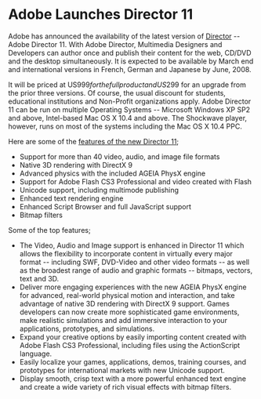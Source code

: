 # Adobe Launches Director 11

Adobe has announced the availability of the latest version of <a href="http://www.adobe.com/products/director/">Director</a> -- Adobe Director 11. With Adobe Director, Multimedia Designers and Developers can author once and publish their content for the web, CD/DVD and the desktop simultaneously. It is expected to be available by March end and international versions in French, German and Japanese by June, 2008.

It will be priced at US$999 for the full product and US$299 for an upgrade from the prior three versions. Of course, the usual discount for students, educational institutions and Non-Profit organizations apply. Adobe Director 11 can be run on multiple Operating Systems -- Microsoft Windows XP SP2 and above, Intel-based Mac OS X 10.4 and above. The Shockwave player, however, runs on most of the systems including the Mac OS X 10.4 PPC.

Here are some of the <a href="http://www.adobe.com/products/director/features/all_features/">features of the new Director 11</a>;

- Support for more than 40 video, audio, and image file formats
- Native 3D rendering with DirectX 9
- Advanced physics with the included AGEIA PhysX engine
- Support for Adobe Flash CS3 Professional and video created with Flash
- Unicode support, including multimode publishing
- Enhanced text rendering engine
- Enhanced Script Browser and full JavaScript support
- Bitmap filters

Some of the top features;

- The Video, Audio and Image support is enhanced in Director 11 which allows the flexibility to incorporate content in virtually every major format -- including SWF, DVD-Video and other video formats -- as well as the broadest range of audio and graphic formats -- bitmaps, vectors, text and 3D.
- Deliver more engaging experiences with the new AGEIA PhysX engine for advanced, real-world physical motion and interaction, and take advantage of native 3D rendering with DirectX 9 support. Games developers can now create more sophisticated game environments, make realistic simulations and add immersive interaction to your applications, prototypes, and simulations.
- Expand your creative options by easily importing content created with Adobe Flash CS3 Professional, including files using the ActionScript language.
- Easily localize your games, applications, demos, training courses, and prototypes for international markets with new Unicode support.
- Display smooth, crisp text with a more powerful enhanced text engine and create a wide variety of rich visual effects with bitmap filters.